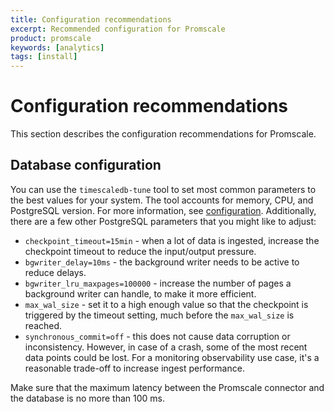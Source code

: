 ```yaml
---
title: Configuration recommendations
excerpt: Recommended configuration for Promscale
product: promscale
keywords: [analytics]
tags: [install]
---
```


# Configuration recommendations
This section describes the configuration recommendations for Promscale.

## Database configuration

You can use the `timescaledb-tune` tool to set most common parameters to the best 
values for your system. The tool accounts for memory, CPU, and PostgreSQL version. For
more information, see [configuration][timescale-tune-configuration]. Additionally,
there are a few other PostgreSQL parameters that you might like to adjust:

* `checkpoint_timeout=15min` - when a lot of data is ingested, increase the
  checkpoint timeout to reduce the input/output pressure.
* `bgwriter_delay=10ms` - the background writer needs to be active to reduce
  delays.
* `bgwriter_lru_maxpages=100000` - increase the number of pages a background
  writer can handle, to make it more efficient.
* `max_wal_size` - set it to a high enough value so that the checkpoint is triggered
  by the timeout setting, much before the `max_wal_size` is reached.
* `synchronous_commit=off` - this does not cause data corruption or
  inconsistency. However, in case of a crash, some of the most recent data points could be
  lost. For a monitoring observability use case, it's a reasonable trade-off to
  increase ingest performance. 

<highlight type="important"> 
Make sure that the maximum latency between the
Promscale connector and the database is no more than 100&nbsp;ms. 
</highlight>

[timescale-tune-configuration]: /timescaledb/:currentVersion:/how-to-guides/configuration/timescaledb-tune/#timescaledb-tuning-tool
